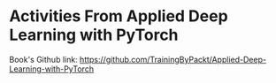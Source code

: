 # Activities From Applied Deep Learning with PyTorch
Book's Github link: https://github.com/TrainingByPackt/Applied-Deep-Learning-with-PyTorch
